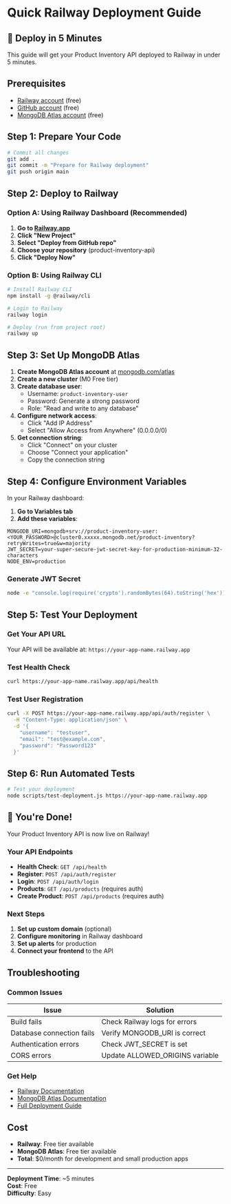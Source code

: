 # Quick Railway Deployment Guide

## 🚀 Deploy in 5 Minutes

This guide will get your Product Inventory API deployed to Railway in under 5 minutes.

## Prerequisites

- [Railway account](https://railway.app/) (free)
- [GitHub account](https://github.com/) (free)
- [MongoDB Atlas account](https://www.mongodb.com/atlas) (free)

## Step 1: Prepare Your Code

```bash
# Commit all changes
git add .
git commit -m "Prepare for Railway deployment"
git push origin main
```

## Step 2: Deploy to Railway

### Option A: Using Railway Dashboard (Recommended)

1. **Go to [Railway.app](https://railway.app)**
2. **Click "New Project"**
3. **Select "Deploy from GitHub repo"**
4. **Choose your repository** (product-inventory-api)
5. **Click "Deploy Now"**

### Option B: Using Railway CLI

```bash
# Install Railway CLI
npm install -g @railway/cli

# Login to Railway
railway login

# Deploy (run from project root)
railway up
```

## Step 3: Set Up MongoDB Atlas

1. **Create MongoDB Atlas account** at [mongodb.com/atlas](https://www.mongodb.com/atlas)
2. **Create a new cluster** (M0 Free tier)
3. **Create database user**:
   - Username: `product-inventory-user`
   - Password: Generate a strong password
   - Role: "Read and write to any database"
4. **Configure network access**:
   - Click "Add IP Address"
   - Select "Allow Access from Anywhere" (0.0.0.0/0)
5. **Get connection string**:
   - Click "Connect" on your cluster
   - Choose "Connect your application"
   - Copy the connection string

## Step 4: Configure Environment Variables

In your Railway dashboard:

1. **Go to Variables tab**
2. **Add these variables**:

```env
MONGODB_URI=mongodb+srv://product-inventory-user:<YOUR_PASSWORD>@cluster0.xxxxx.mongodb.net/product-inventory?retryWrites=true&w=majority
JWT_SECRET=your-super-secure-jwt-secret-key-for-production-minimum-32-characters
NODE_ENV=production
```

### Generate JWT Secret

```bash
node -e "console.log(require('crypto').randomBytes(64).toString('hex'))"
```

## Step 5: Test Your Deployment

### Get Your API URL

Your API will be available at: `https://your-app-name.railway.app`

### Test Health Check

```bash
curl https://your-app-name.railway.app/api/health
```

### Test User Registration

```bash
curl -X POST https://your-app-name.railway.app/api/auth/register \
  -H "Content-Type: application/json" \
  -d '{
    "username": "testuser",
    "email": "test@example.com",
    "password": "Password123"
  }'
```

## Step 6: Run Automated Tests

```bash
# Test your deployment
node scripts/test-deployment.js https://your-app-name.railway.app
```

## 🎉 You're Done!

Your Product Inventory API is now live on Railway!

### Your API Endpoints

- **Health Check**: `GET /api/health`
- **Register**: `POST /api/auth/register`
- **Login**: `POST /api/auth/login`
- **Products**: `GET /api/products` (requires auth)
- **Create Product**: `POST /api/products` (requires auth)

### Next Steps

1. **Set up custom domain** (optional)
2. **Configure monitoring** in Railway dashboard
3. **Set up alerts** for production
4. **Connect your frontend** to the API

## Troubleshooting

### Common Issues

| Issue | Solution |
|-------|----------|
| Build fails | Check Railway logs for errors |
| Database connection fails | Verify MONGODB_URI is correct |
| Authentication errors | Check JWT_SECRET is set |
| CORS errors | Update ALLOWED_ORIGINS variable |

### Get Help

- [Railway Documentation](https://docs.railway.app/)
- [MongoDB Atlas Documentation](https://docs.atlas.mongodb.com/)
- [Full Deployment Guide](./RAILWAY_DEPLOYMENT.md)

## Cost

- **Railway**: Free tier available
- **MongoDB Atlas**: Free tier available
- **Total**: $0/month for development and small production apps

---

**Deployment Time**: ~5 minutes  
**Cost**: Free  
**Difficulty**: Easy 
